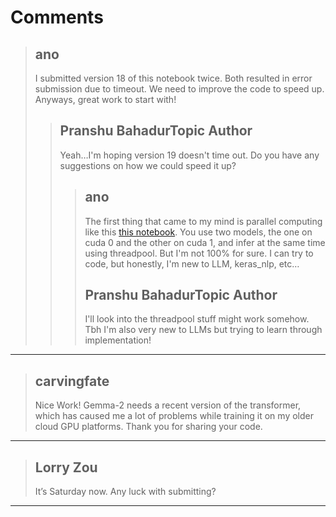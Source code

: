 # Comments 

> ## ano
> 
> I submitted version 18 of this notebook twice. Both resulted in error submission due to timeout. We need to improve the code to speed up. Anyways, great work to start with!
> 
> 
> 
> > ## Pranshu BahadurTopic Author
> > 
> > Yeah…I'm hoping version 19 doesn't time out. Do you have any suggestions on how we could speed it up?
> > 
> > 
> > 
> > > ## ano
> > > 
> > > The first thing that came to my mind is parallel computing like this [this notebook](https://www.kaggle.com/code/emiz6413/inference-gemma-2-9b-4-bit-qlora?scriptVersionId=187740026). You use two models, the one on cuda 0 and the other on cuda 1, and infer at the same time using threadpool. But I'm not 100% for sure. I can try to code, but honestly, I'm new to LLM, keras_nlp, etc…
> > > 
> > > 
> > > 
> > > ## Pranshu BahadurTopic Author
> > > 
> > > I'll look into the threadpool stuff might work somehow. Tbh I'm also very new to LLMs but trying to learn through implementation!
> > > 
> > > 
> > > 


---

> ## carvingfate
> 
> Nice Work! Gemma-2 needs a recent version of the transformer, which has caused me a lot of problems while training it on my older cloud GPU platforms. Thank you for sharing your code.
> 
> 
> 


---

> ## Lorry Zou
> 
> It’s Saturday now. Any luck with submitting?
> 
> 
> 


---

